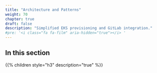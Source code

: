 ```yaml
---
title: "Architecture and Patterns"
weight: 70
chapter: true
draft: false
description: "Simplified EKS provisioning and GitLab integration."
#pre: '<i class="fa fa-film" aria-hidden="true"></i> '
---
```


## In this section
{{% children style="h3" description="true" %}}